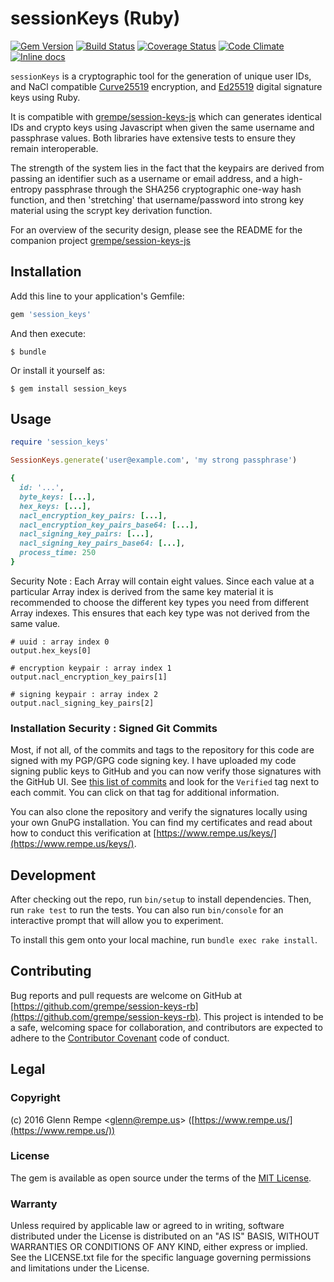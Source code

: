 # sessionKeys (Ruby)

[![Gem Version](https://badge.fury.io/rb/session_keys.svg)](https://badge.fury.io/rb/session_keys)
[![Build Status](https://travis-ci.org/grempe/session-keys-rb.svg?branch=master)](https://travis-ci.org/grempe/session-keys-rb)
[![Coverage Status](https://coveralls.io/repos/github/grempe/session-keys-rb/badge.svg?branch=master)](https://coveralls.io/github/grempe/session-keys-rb?branch=master)
[![Code Climate](https://codeclimate.com/github/grempe/session-keys-rb/badges/gpa.svg)](https://codeclimate.com/github/grempe/session-keys-rb)
[![Inline docs](http://inch-ci.org/github/grempe/session-keys-rb.svg?branch=master)](http://inch-ci.org/github/grempe/session-keys-rb)

`sessionKeys` is a cryptographic tool for the generation of unique user IDs,
and NaCl compatible [Curve25519](https://cr.yp.to/ecdh.html) encryption, and
[Ed25519](http://ed25519.cr.yp.to) digital signature keys using Ruby.

It is compatible with [grempe/session-keys-js](https://github.com/grempe/session-keys-js)
which can generates identical IDs and crypto keys using Javascript when given the
same username and passphrase values. Both libraries have extensive tests to
ensure they remain interoperable.

The strength of the system lies in the fact that the keypairs are derived from passing an identifier such as a username or email address, and a high-entropy passphrase through the SHA256 cryptographic one-way hash function, and then 'stretching' that username/password into strong key material using the scrypt key derivation function.

For an overview of the security design, please see the README for the companion
project [grempe/session-keys-js](https://github.com/grempe/session-keys-js)

## Installation

Add this line to your application's Gemfile:

```ruby
gem 'session_keys'
```

And then execute:

```text
$ bundle
```

Or install it yourself as:

```text
$ gem install session_keys
```

## Usage

```ruby
require 'session_keys'

SessionKeys.generate('user@example.com', 'my strong passphrase')

{
  id: '...',
  byte_keys: [...],
  hex_keys: [...],
  nacl_encryption_key_pairs: [...],
  nacl_encryption_key_pairs_base64: [...],
  nacl_signing_key_pairs: [...],
  nacl_signing_key_pairs_base64: [...],
  process_time: 250
}

```

Security Note : Each Array will contain eight values. Since each value at a
particular Array index is derived from the same key material it is recommended
to choose the different key types you need from different Array indexes. This
ensures that each key type was not derived from the same value.

```
# uuid : array index 0
output.hex_keys[0]

# encryption keypair : array index 1
output.nacl_encryption_key_pairs[1]

# signing keypair : array index 2
output.nacl_signing_key_pairs[2]
```

### Installation Security : Signed Git Commits

Most, if not all, of the commits and tags to the repository for this code are
signed with my PGP/GPG code signing key. I have uploaded my code signing public
keys to GitHub and you can now verify those signatures with the GitHub UI.
See [this list of commits](https://github.com/grempe/session-keys-rb/commits/master)
and look for the `Verified` tag next to each commit. You can click on that tag
for additional information.

You can also clone the repository and verify the signatures locally using your
own GnuPG installation. You can find my certificates and read about how to conduct
this verification at [https://www.rempe.us/keys/](https://www.rempe.us/keys/).

## Development

After checking out the repo, run `bin/setup` to install dependencies. Then,
run `rake test` to run the tests. You can also run `bin/console` for an
interactive prompt that will allow you to experiment.

To install this gem onto your local machine, run `bundle exec rake install`.

## Contributing

Bug reports and pull requests are welcome on GitHub at
[https://github.com/grempe/session-keys-rb](https://github.com/grempe/session-keys-rb).
This project is intended to be a safe, welcoming space for collaboration, and
contributors are expected to adhere to the
[Contributor Covenant](http://contributor-covenant.org) code of conduct.

## Legal

### Copyright

(c) 2016 Glenn Rempe <[glenn@rempe.us](mailto:glenn@rempe.us)> ([https://www.rempe.us/](https://www.rempe.us/))

### License

The gem is available as open source under the terms of
the [MIT License](http://opensource.org/licenses/MIT).

### Warranty

Unless required by applicable law or agreed to in writing,
software distributed under the License is distributed on an
"AS IS" BASIS, WITHOUT WARRANTIES OR CONDITIONS OF ANY KIND,
either express or implied. See the LICENSE.txt file for the
specific language governing permissions and limitations under
the License.
